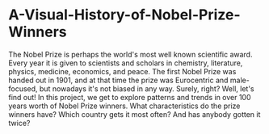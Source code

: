 # A-Visual-History-of-Nobel-Prize-Winners
The Nobel Prize is perhaps the world's most well known scientific award. Every year it is given to scientists and scholars in chemistry, literature, physics, medicine, economics, and peace. The first Nobel Prize was handed out in 1901, and at that time the prize was Eurocentric and male-focused, but nowadays it's not biased in any way. Surely, right?  Well, let's find out! In this project, we get to explore patterns and trends in over 100 years worth of Nobel Prize winners. What characteristics do the prize winners have? Which country gets it most often? And has anybody gotten it twice? 
